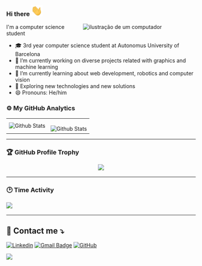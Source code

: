 ### Hi there <img src="https://raw.githubusercontent.com/ABSphreak/ABSphreak/master/gifs/Hi.gif" width="30px"></h2>

<img src="https://raw.githubusercontent.com/MicaelliMedeiros/micaellimedeiros/master/image/computer-illustration.png" alt="ilustração de um computador" min-width="300px" max-width="300px" width="300px" align="right">

<p align="left"> 
  I'm a computer science student
  
- 🎓 3rd year computer science student at Autonomus University of Barcelona
- 🔭 I’m currently working on diverse projects related with graphics and machine learning
- 🌱 I’m currently learning about web development, robotics and computer vision
- 🤔 Exploring new technologies and new solutions
- 😄 Pronouns: He/him
<!-- - ⚡ Fun fact: -->
<!-- FUN_FACT_PLACEHOLDER -->
</p>

<!--
<a href="https://github.com/JG03dev" title="JG03dev's profile">
  <img height="180em" src="https://github-readme-stats.vercel.app/api?username=JG03dev&theme=dracula&show_icons=true" />
</a>
-->


### ⚙️ My GitHub Analytics

<table>
  <tr>
    <td>
      <img
        align="left"
        src="https://github-readme-stats.vercel.app/api/top-langs/?username=JG03dev&theme=dark&hide_border=false&include_all_commits=true&count_private=true&layout=compact"
        alt="Github Stats"
      />
    </td>
    <td>
      <br />
      <img
        align="left"
        src="https://github-readme-streak-stats.herokuapp.com/?user=JG03dev&theme=dark&hide_border=false"
        alt="Github Stats"
      />
    </td>
  </tr>
</table>

--- 

### 🏆 GitHub Profile Trophy

<p align="center">
  <a
    href="https://github.com/ryo-ma/github-profile-trophy"
    title="repositório de troféus"
  >
    <img
      width="800"
      src="https://github-profile-trophy.vercel.app/?username=JG03dev&column=8&theme=darkhub&no-frame=true&no-bg=true"
    />
  </a>
</p>

---

### 🕑 Time Activity

<a href="https://wakatime.com"><img src="https://wakatime.com/share/@JG03dev/08100e35-7846-47c9-aed1-c3e2aa4aaace.png" /></a>

---


## 💌 Contact me ⤵️


[![Linkedin](https://img.shields.io/badge/-jangras-blue?style=flat-square&logo=Linkedin&logoColor=white&link=linkedin.com/in/jangras)](https://linkedin.com/in/jangras)
[![Gmail Badge](https://img.shields.io/badge/-jg03dev@gmail.com-006bed?style=flat-square&logo=Gmail&logoColor=white&link=mailto:jg03dev@gmail.com)](mailto:jg03dev@gmail.com)
[![GitHub](https://img.shields.io/github/followers/JG03dev?label=follow&style=social)](https://github.com/JG03dev)

![](https://komarev.com/ghpvc/?username=JG03dev&color=006bed)

